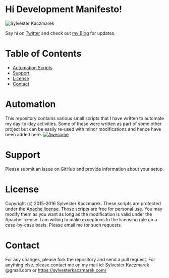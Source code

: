 # Hi Development Manifesto!
![Sylvester Kaczmarek](https://sylvesterkaczmarek.com/wp-content/uploads/2016/05/sylwester_kaczmarek_200x211_circle.png)

Say hi on [Twitter](https://twitter.com/kaczmarekart) and check out [my Blog](https://sylvesterkaczmarek.com/blog/) for updates.

# Table of Contents
- [Automation Scripts](#automation)
- [Support](#support)
- [License](#license)
- [Contact](#contact)


# Automation
This repository contains various small scripts that I have written to automate my day-to-day activities. Some of these were written as part of some other project but can be easily re-used with minor modifications and hence have been added here.
[![Awesome](https://cdn.rawgit.com/sindresorhus/awesome/d7305f38d29fed78fa85652e3a63e154dd8e8829/media/badge.svg)](https://github.com/sindresorhus/awesome)


# Support
Please submit an issue on GitHub and provide information about your setup.


# License
Copyright (c) 2015-2016 Sylvester Kaczmarek. These scripts are protected under the [Apache license](LICENSE). These scripts are free for personal use. You may modify them as you want as long as the modification is valid under the Apache license.
I am willing to make exceptions to the licensing rule on a case-by-case basis. Please email me for such requests.


# Contact 
For any changes, please fork the repository and send a pull request. For anything else, please contact me on my mail id: Sylvester Kaczmarek @gmail.com or https://sylvesterkaczmarek.com/

